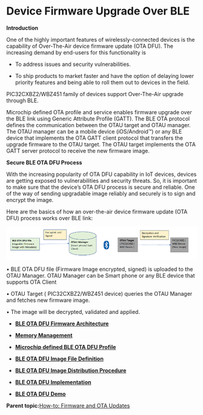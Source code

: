# Device Firmware Upgrade Over BLE

**Introduction**

One of the highly important features of wirelessly-connected devices is the capability of Over-The-Air device firmware update \(OTA DFU\). The increasing demand by end-users for this functionality is

-   To address issues and security vulnerabilities.

-   To ship products to market faster and have the option of delaying lower priority features and being able to roll them out to devices in the field.


PIC32CXBZ2/WBZ451 family of devices support Over-The-Air upgrade through BLE.

Microchip defined OTA profile and service enables firmware upgrade over the BLE link using Generic Attribute Profile \(GATT\). The BLE OTA protocol defines the communication between the OTAU target and OTAU manager. The OTAU manager can be a mobile device \(iOS/Android™\) or any BLE device that implements the OTA GATT client protocol that transfers the upgrade firmware to the OTAU target. The OTAU target implements the OTA GATT server protocol to receive the new firmware image.

**Secure BLE OTA DFU Process**

With the increasing popularity of OTA DFU capability in IoT devices, devices are getting exposed to vulnerabilities and security threats. So, it is important to make sure that the device’s OTA DFU process is secure and reliable. One of the way of sending upgradable image reliably and securely is to sign and encrypt the image.

Here are the basics of how an over-the-air device firmware update \(OTA DFU\) process works over BLE link:

![](media/GUID-A9CE3E5C-33D3-47B2-95B5-50E879EAB384-low.png "BLE OTA DFU Process")

• BLE OTA DFU file \(Firmware Image encrypted, signed\) is uploaded to the OTAU Manager. OTAU Manager can be Smart phone or any BLE device that supports OTA Client

• OTAU Target \( PIC32CXBZ2/WBZ451 device\) queries the OTAU Manager and fetches new firmware image.

• The image will be decrypted, validated and applied.

-   **[BLE OTA DFU Firmware Architecture](https://onlinedocs.microchip.com/pr/GUID-A5330D3A-9F51-4A26-B71D-8503A493DF9C-en-US-1/index.html?GUID-159581BB-D157-4A79-A4B0-7C9A9692449A)**  

-   **[Memory Management](https://onlinedocs.microchip.com/pr/GUID-A5330D3A-9F51-4A26-B71D-8503A493DF9C-en-US-1/index.html?GUID-F2D3E8B2-1470-4065-82A4-A313FCBAC126)**  

-   **[Microchip defined BLE OTA DFU Profile](https://onlinedocs.microchip.com/pr/GUID-A5330D3A-9F51-4A26-B71D-8503A493DF9C-en-US-1/index.html?GUID-DF914131-7CEA-4CF1-8F13-C5872AAB7DC6)**  

-   **[BLE OTA DFU Image File Definition](https://onlinedocs.microchip.com/pr/GUID-A5330D3A-9F51-4A26-B71D-8503A493DF9C-en-US-1/index.html?GUID-894A155C-558E-45FD-AA0C-1546AE00DE53)**  

-   **[BLE OTA DFU Image Distribution Procedure](https://onlinedocs.microchip.com/pr/GUID-A5330D3A-9F51-4A26-B71D-8503A493DF9C-en-US-1/index.html?GUID-03033848-F789-4EF6-845B-0C7594868889)**  

-   **[BLE OTA DFU Implementation](https://onlinedocs.microchip.com/pr/GUID-A5330D3A-9F51-4A26-B71D-8503A493DF9C-en-US-1/index.html?GUID-1DBEFA54-6B29-4BB3-8C75-9FD48DB81F3F)**  

-   **[BLE OTA DFU Demo](https://onlinedocs.microchip.com/pr/GUID-A5330D3A-9F51-4A26-B71D-8503A493DF9C-en-US-1/index.html?GUID-5B01388B-241F-4BCF-9204-BE758BC2F97F)**  


**Parent topic:**[How-to: Firmware and OTA Updates](https://onlinedocs.microchip.com/pr/GUID-A5330D3A-9F51-4A26-B71D-8503A493DF9C-en-US-1/index.html?GUID-D7A53CEA-74B4-4CAA-A5D4-F69980188D1B)


